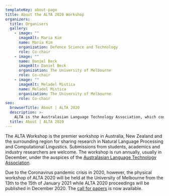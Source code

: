 ```yaml
---
templateKey: about-page
title: About the ALTA 2020 Workshop
organizers:
  title: Organisers
  gallery:
    - image: ""
      imageAlt: Maria Kim
      name: Maria Kim
      organization: Defence Science and Technology
      role: Co-chair
    - image: ""
      name: Daniel Beck
      imageAlt: Daniel Beck
      organization: The University of Melbourne
      role: Co-chair
    - image: ""
      imageAlt: Meladel Mistica
      name: Meladel Mistica
      organization: The University of Melbourne
      role: Co-chair
seo:
  browserTitle: About | ALTA 2020
  description: >-
    ALTA is the Australasian Language Technology Association, which connects NLP researchers around Australia and New Zealand. One of the primary purposes of ALTA is organising the ALTA Workshop – the premier workshop in Australasia for sharing research in Natural Language Processing and Computational Lingustics. Submissions from students, academics and industry researchers are welcome.
  title: About | ALTA 2020
---
```

The ALTA Workshop is the premier workshop in Australia, New Zealand and the surrounding region for sharing research in Natural Language Processing and Computational Lingustics. Submissions from students, academics and industry researchers are welcome. The workshop is run annually, usually in December, under the auspices of the [Australasian Language Technology Association](https://www.alta.asn.au).

Due to the Coronavirus pandemic crisis in 2020, however, the physical workshop of ALTA 2020 will be held at the University of Melbourne from the 13th to the 15th of January 2021 while ALTA 2020 proceedings will be published in December 2020. The [call for papers](/call-for-papers) is now available.
